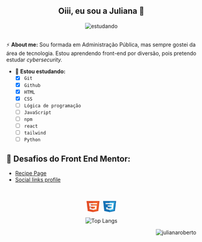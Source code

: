 <div align="center">

## Oiii, eu sou a Juliana 👋
    
</div>

<div style="display: block" align="center">
    
<img align="center" alt="estudando" height="170" width="420" src="https://i.imgur.com/XWkm8rK.gif">

</div><br>

⚡ **About me:** Sou formada em Administração Pública, mas sempre gostei da área de tecnologia. Estou aprendendo front-end por diversão, pois pretendo estudar *cybersecurity.*
<br>
- 📖 **Estou estudando:**
    - [x] `Git`
    - [x] `Github`
    - [x] `HTML`
    - [x] `CSS`
    - [ ] `Lógica de programação`
    - [ ] `JavaScript`
    - [ ] `npm`
    - [ ] `react`
    - [ ] `tailwind`
    - [ ] `Python`

## 🌱 Desafios do Front End Mentor: 
- [Recipe Page](https://julianaroberto.github.io/recipe-page/)
- [Social links profile](https://julianaroberto.github.io/card-links/)
<br>
  
<div style="display: inline_block" align="center"><br>
<!--   <img align="center" alt="Js" height="30" width="40" src="https://raw.githubusercontent.com/devicons/devicon/master/icons/javascript/javascript-plain.svg"> -->
  <img align="center" alt="html" height="30" width="40" src="https://raw.githubusercontent.com/devicons/devicon/master/icons/html5/html5-original.svg">
  <img align="center" alt="CSS" height="30" width="40" src="https://raw.githubusercontent.com/devicons/devicon/master/icons/css3/css3-original.svg">
<!--   <img align="center" alt="Python" height="30" width="40" src="https://raw.githubusercontent.com/devicons/devicon/master/icons/python/python-original.svg">
</div> -->

<br>

<div align="center">
  
![Top Langs](https://github-readme-stats.vercel.app/api/top-langs/?username=julianaroberto&layout=compact) 

<p align="right"> <img src="https://komarev.com/ghpvc/?username=julianaroberto&label=Profile%20views&color=0e75b6&style=plastic" alt="julianaroberto" /> </p>
</div>
